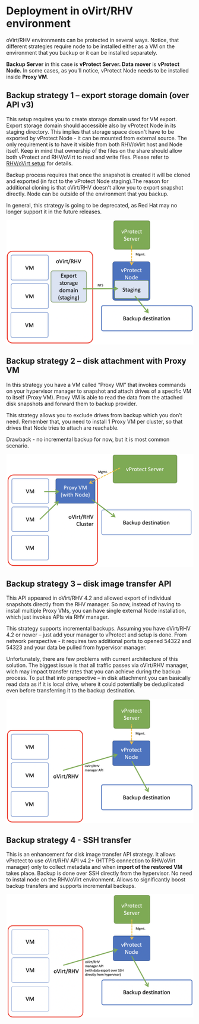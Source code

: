 # Deployment in oVirt/RHV environment

oVirt/RHV environments can be protected in several ways. Notice, that different strategies require node to be installed either as a VM on the environment that you backup or it can be installed separately.

**Backup Server** in this case is **vProtect Server. Data mover** is **vProtect Node.** In some cases, as you'll notice, vProtect Node needs to be installed inside **Proxy VM**.

## Backup strategy 1 – export storage domain \(over API v3\)

This setup requires you to create storage domain used for VM export. Export storage domain should accessible also by vProtect Node in its staging directory. This implies that storage space doesn't have to be exported by vProtect Node - it can be mounted from external source. The only requirement is to have it visible from both RHV/oVirt host and Node itself. Keep in mind that ownership of the files on the share should allow both vProtect and RHV/oVirt to read and write files. Please refer to [RHV/oVirt setup](../initial_config/virtualization-platforms/setup_rhv.md) for details.

Backup process requires that once the snapshot is created it will be cloned and exported \(in fact to the vProtect Node staging\).The reason for additional cloning is that oVirt/RHV doesn’t allow you to export snapshot directly. Node can be outside of the environment that you backup.

In general, this strategy is going to be deprecated, as Red Hat may no longer support it in the future releases.

![](../.gitbook/assets/rhv-export_storage_domain.png)

## Backup strategy 2 – disk attachment with Proxy VM

In this strategy you have a VM called “Proxy VM” that invokes commands on your hypervisor manager to snapshot and attach drives of a specific VM to itself \(Proxy VM\). Proxy VM is able to read the data from the attached disk snapshots and forward them to backup provider.

This strategy allows you to exclude drives from backup which you don’t need. Remember that, you need to install 1 Proxy VM per cluster, so that drives that Node tries to attach are reachable.

Drawback - no incremental backup for now, but it is most common scenario.

![](../.gitbook/assets/rhv-disk_attachment.png)

## Backup strategy 3 – disk image transfer API

This API appeared in oVirt/RHV 4.2 and allowed export of individual snapshots directly from the RHV manager. So now, instead of having to install multiple Proxy VMs, you can have single external Node installation, which just invokes APIs via RHV manager.

This strategy supports incremental backups. Assuming you have oVirt/RHV 4.2 or newer – just add your manager to vProtect and setup is done. From network perspective - it requires two additional ports to opened 54322 and 54323 and your data be pulled from hypervisor manager.

Unfortunately, there are few problems with current architecture of this solution. The biggest issue is that all traffic passes via oVirt/RHV manager, wich may impact transfer rates that you can achieve during the backup process. To put that into perspective – in disk attachment you can basically read data as if it is local drive, where it could potentially be deduplicated even before transferring it to the backup destination.

![](../.gitbook/assets/rhv-disk_image_transfer.png)

## Backup strategy 4 - SSH transfer

This is an enhancement for disk image transfer API strategy. It allows vProtect to use oVirt/RHV API v4.2+ \(HTTPS connection to RHV/oVirt manager\) only to collect metadata and when **import of the restored VM** takes place. Backup is done over SSH directly from the hypervisor. No need to instal node on the RHV/oVirt environment. Allows to significantly boost backup transfers and supports incremental backups.

![](../.gitbook/assets/rhv-ssh_transfer.png)

